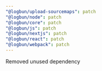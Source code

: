 ```yaml
---
"@logbun/upload-sourcemaps": patch
"@logbun/node": patch
"@logbun/core": patch
"@logbun/js": patch
"@logbun/nextjs": patch
"@logbun/react": patch
"@logbun/webpack": patch
---
```


Removed unused dependency
